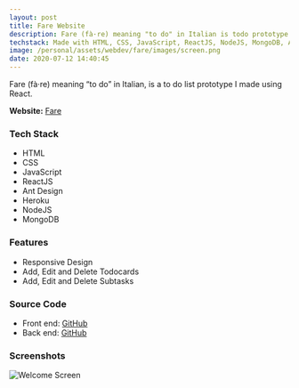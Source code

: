 ```yaml
---
layout: post
title: Fare Website
description: Fare (fà·re) meaning "to do" in Italian is todo prototype I made using ReactJS.
techstack: Made with HTML, CSS, JavaScript, ReactJS, NodeJS, MongoDB, Ant Design, Heroku
image: /personal/assets/webdev/fare/images/screen.png
date: 2020-07-12 14:40:45
---
```


Fare (fà·re) meaning “to do” in Italian, is a to do list prototype I made using React.

<b>Website:</b> [Fare](https://bitvivaz.com/fare/)

### Tech Stack

- HTML
- CSS
- JavaScript
- ReactJS
- Ant Design
- Heroku
- NodeJS
- MongoDB

### Features

- Responsive Design
- Add, Edit and Delete Todocards
- Add, Edit and Delete Subtasks

### Source Code

- Front end: [GitHub](https://github.com/bitVivAZ/fare)
- Back end: [GitHub](https://github.com/bitVivAZ/fare-server)

### Screenshots

![Welcome Screen](/personal/assets/webdev/fare/images/screenOne.png)
